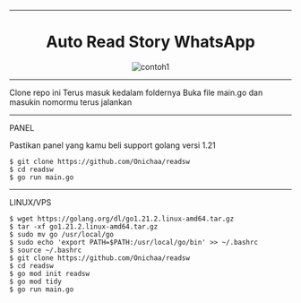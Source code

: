 ___
<h1 align="center">Auto Read Story WhatsApp</h1>

<p align="center">
  <img src="https://pomf2.lain.la/f/yxp1y9hx.jpg" alt="contoh1">
</p>

___
Clone repo ini
Terus masuk kedalam foldernya
Buka file main.go dan masukin nomormu
terus jalankan

___
PANEL

Pastikan panel yang kamu beli support golang versi 1.21

```
$ git clone https://github.com/Onichaa/readsw
$ cd readsw
$ go run main.go
```
___
LINUX/VPS

```
$ wget https://golang.org/dl/go1.21.2.linux-amd64.tar.gz
$ tar -xf go1.21.2.linux-amd64.tar.gz
$ sudo mv go /usr/local/go
$ sudo echo 'export PATH=$PATH:/usr/local/go/bin' >> ~/.bashrc
$ source ~/.bashrc
$ git clone https://github.com/Onichaa/readsw
$ cd readsw
$ go mod init readsw
$ go mod tidy
$ go run main.go
```

